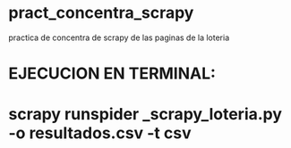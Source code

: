 # pract_concentra_scrapy
practica de concentra de scrapy de las paginas de la loteria


# EJECUCION EN TERMINAL:
# scrapy runspider _scrapy_loteria.py -o resultados.csv -t csv
